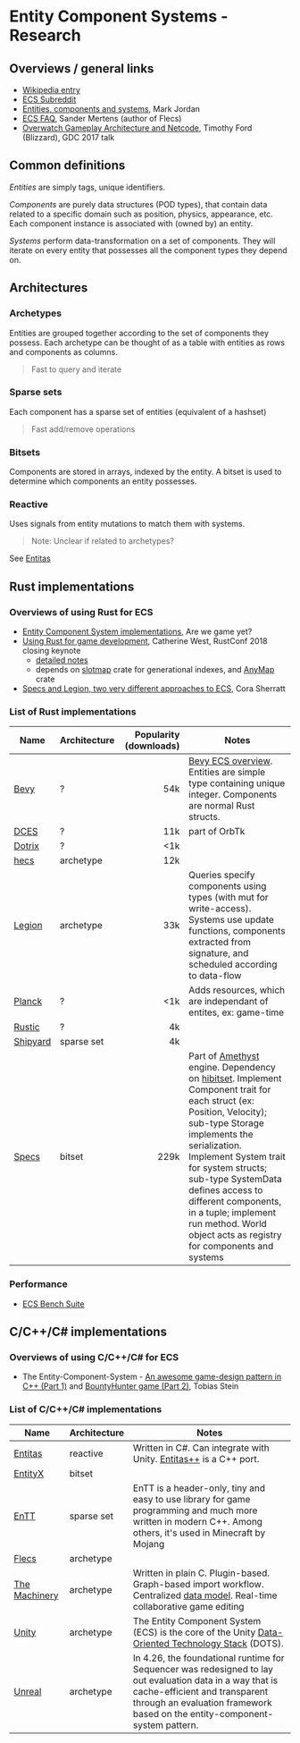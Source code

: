 # Entity Component Systems - Research

## Overviews / general links

- [Wikipedia entry](https://en.wikipedia.org/wiki/Entity_component_system)
- [ECS Subreddit](https://www.reddit.com/r/EntityComponentSystem/)
- [Entities, components and systems](https://medium.com/ingeniouslysimple/entities-components-and-systems-89c31464240d), Mark Jordan
- [ECS FAQ](https://github.com/SanderMertens/ecs-faq), Sander Mertens (author of Flecs)
- [Overwatch Gameplay Architecture and Netcode](https://www.youtube.com/watch?v=W3aieHjyNvw), Timothy Ford (Blizzard), GDC 2017 talk

## Common definitions

*Entities* are simply tags, unique identifiers.

*Components* are purely data structures (POD types), that contain data related to a specific domain such as position, physics, appearance, etc. Each component instance is associated with (owned by) an entity.

*Systems* perform data-transformation on a set of components. They will iterate on every entity that possesses all the component types they depend on.

## Architectures

### Archetypes

Entities are grouped together according to the set of components they possess. Each archetype can be thought of as a table with entities as rows and components as columns.

> Fast to query and iterate

### Sparse sets

Each component has a sparse set of entities (equivalent of a hashset)

> Fast add/remove operations

### Bitsets

Components are stored in arrays, indexed by the entity. A bitset is used to determine which components an entity possesses.

### Reactive

Uses signals from entity mutations to match them with systems.
> Note: Unclear if related to archetypes?

See [Entitas](https://github.com/sschmid/Entitas-CSharp)

## Rust implementations

### Overviews of using Rust for ECS

- [Entity Component System implementations](https://arewegameyet.rs/ecosystem/ecs/), Are we game yet?
- [Using Rust for game development](https://www.youtube.com/watch?v=aKLntZcp27M), Catherine West, RustConf 2018 closing keynote
    - [detailed notes](https://kyren.github.io/2018/09/14/rustconf-talk.html)
    - depends on [slotmap](https://crates.io/crates/slotmap) crate for generational indexes, and [AnyMap](https://crates.io/crates/anymap) crate 
- [Specs and Legion, two very different approaches to ECS](https://csherratt.github.io/blog/posts/specs-and-legion/), Cora Sherratt

### List of Rust implementations

| Name | Architecture | Popularity (downloads) | Notes |
| ---- | ------------- | ---: | -- |
| [Bevy](https://bevyengine.org/) | ? | 54k | [Bevy ECS overview](https://bevyengine.org/learn/book/getting-started/ecs/). Entities are simple type containing unique integer. Components are  normal Rust structs. |
| [DCES](https://crates.io/crates/dces) | ? | 11k | part of OrbTk |
| [Dotrix](https://crates.io/crates/dotrix) | ? | <1k | |
| [hecs](https://github.com/Ralith/hecs) | archetype | 12k | |
| [Legion](https://crates.io/crates/legion) | archetype | 33k | Queries specify components using types (with mut for write-access). Systems use update functions, components extracted from signature, and scheduled according to data-flow |
| [Planck](https://jojolepro.com/blog/2021-01-13_planck_ecs/) | ? | <1k | Adds resources, which are independant of entites, ex: game-time |
| [Rustic](https://crates.io/crates/recs) | ? | 4k | |
| [Shipyard](https://github.com/leudz/shipyard) | sparse set | 4k | |
| [Specs](https://github.com/amethyst/specs) | bitset | 229k | Part of [Amethyst](https://amethyst.rs/) engine. Dependency on [hibitset](https://docs.rs/hibitset/0.6.3/hibitset/). Implement Component trait for each struct (ex: Position, Velocity); sub-type Storage implements the serialization. Implement System trait for system structs; sub-type SystemData defines access to different components, in a tuple; implement run method. World object acts as registry for components and systems |	

### Performance

- [ECS Bench Suite](https://github.com/rust-gamedev/ecs_bench_suite)

## C/C++/C# implementations

### Overviews of using C/C++/C# for ECS

- The Entity-Component-System - [An awesome game-design pattern in C++ (Part 1)](https://www.gamasutra.com/blogs/TobiasStein/20171122/310172/The_EntityComponentSystem__An_awesome_gamedesign_pattern_in_C_Part_1.php) and [BountyHunter game (Part 2)](https://www.gamasutra.com/blogs/TobiasStein/20171122/310174/The_EntityComponentSystem__BountyHunter_game_Part_2.php), Tobias Stein

### List of C/C++/C# implementations

| Name | Architecture | Notes |
| ---- | ------------ | ----- |
| [Entitas](https://github.com/sschmid/Entitas-CSharp) | reactive | Written in C#. Can integrate with Unity. [Entitas++](https://github.com/JuDelCo/Entitas-Cpp) is a C++ port. |
| [EntityX](https://github.com/alecthomas/entityx) | bitset | |
| [EnTT](https://github.com/skypjack/entt) | sparse set | EnTT is a header-only, tiny and easy to use library for game programming and much more written in modern C++. Among others, it's used in Minecraft by Mojang |
| [Flecs](https://github.com/SanderMertens/flecs) | archetype | |
| [The Machinery](https://ourmachinery.com/) | archetype | Written in plain C. Plugin-based. Graph-based import workflow. Centralized [data model](https://ourmachinery.com/post/the-story-behind-the-truth-designing-a-data-model/). Real-time collaborative game editing |
| [Unity](https://docs.unity3d.com/Packages/com.unity.entities@0.1/manual/index.html) | archetype | The Entity Component System (ECS) is the core of the Unity [Data-Oriented Technology Stack](https://unity.com/dots) (DOTS). |
| [Unreal](https://www.unrealengine.com/en-US/tech-blog/performance-at-scale-sequencer-in-unreal-engine-4-26) | archetype | In 4.26, the foundational runtime for Sequencer was redesigned to lay out evaluation data in a way that is cache-efficient and transparent through an evaluation framework based on the entity-component-system pattern. |

